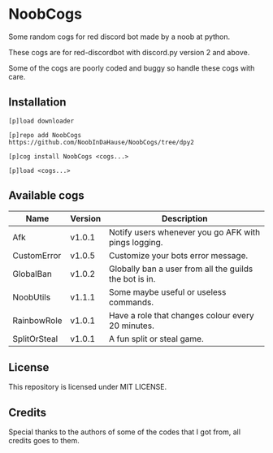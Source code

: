 # NoobCogs

Some random cogs for red discord bot made by a noob at python.

These cogs are for red-discordbot with discord.py version 2 and above.

Some of the cogs are poorly coded and buggy so handle these cogs with care.

## Installation

```
[p]load downloader

[p]repo add NoobCogs https://github.com/NoobInDaHause/NoobCogs/tree/dpy2

[p]cog install NoobCogs <cogs...>

[p]load <cogs...>
```

## Available cogs

| Name            |  Version  | Description                                                      |
| --------------- | --------- | ---------------------------------------------------------------- |
| Afk             |  v1.0.1   | Notify users whenever you go AFK with pings logging.             |
| CustomError     |  v1.0.5   | Customize your bots error message.                               |
| GlobalBan       |  v1.0.2   | Globally ban a user from all the guilds the bot is in.           |
| NoobUtils       |  v1.1.1   | Some maybe useful or useless commands.                           |
| RainbowRole     |  v1.0.1   | Have a role that changes colour every 20 minutes.                |
| SplitOrSteal    |  v1.0.1   | A fun split or steal game.                                       |

## License

This repository is licensed under MIT LICENSE.

## Credits

Special thanks to the authors of some of the codes that I got from, all credits goes to them.
